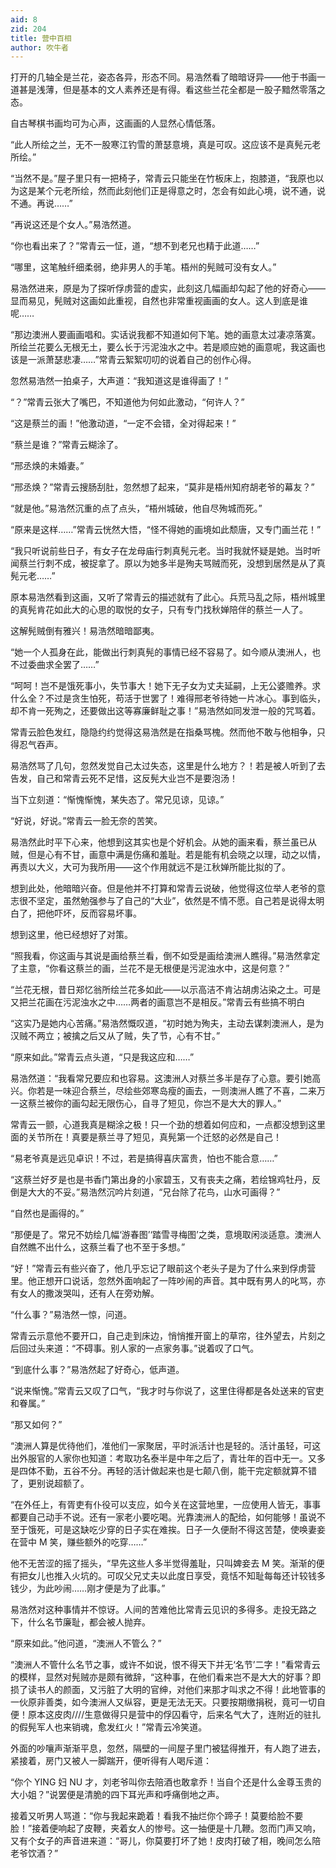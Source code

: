 ```yaml
---
aid: 8
zid: 204
title: 营中百相
author: 吹牛者
---
```


打开的几轴全是兰花，姿态各异，形态不同。易浩然看了暗暗讶异――他于书画一道甚是浅薄，但是基本的文人素养还是有得。看这些兰花全都是一股子黯然零落之态。

自古琴棋书画均可为心声，这画画的人显然心情低落。

“此人所绘之兰，无不一股寒江钓雪的萧瑟意境，真是可叹。这应该不是真髡元老所绘。”

“当然不是。”屋子里只有一把椅子，常青云只能坐在竹板床上，抱膝道，“我原也以为这是某个元老所绘，然而此刻他们正是得意之时，怎会有如此心境，说不通，说不通。再说……”

“再说这还是个女人。”易浩然道。

“你也看出来了？”常青云一怔，道，“想不到老兄也精于此道……”

“哪里，这笔触纤细柔弱，绝非男人的手笔。梧州的髡贼可没有女人。”

易浩然进来，原是为了探听俘虏营的虚实，此刻这几幅画却勾起了他的好奇心――显而易见，髡贼对这画如此重视，自然也非常重视画画的女人。这人到底是谁呢……

“那边澳洲人要画画唱和。实话说我都不知道如何下笔。她的画意太过凄凉落寞。所绘兰花要么无根无土，要么长于污泥浊水之中。若是顺应她的画意呢，我这画也该是一派萧瑟悲凄……”常青云絮絮叨叨的说着自己的创作心得。

忽然易浩然一拍桌子，大声道：“我知道这是谁得画了！”

“？”常青云张大了嘴巴，不知道他为何如此激动，“何许人？”

“这是蔡兰的画！”他激动道，“一定不会错，全对得起来！”

“蔡兰是谁？”常青云糊涂了。

“邢丞焕的未婚妻。”

“邢丞焕？”常青云搜肠刮肚，忽然想了起来，“莫非是梧州知府胡老爷的幕友？”

“就是他。”易浩然沉重的点了点头，“梧州城破，他自尽殉城而死。”

“原来是这样……”常青云恍然大悟，“怪不得她的画境如此颓唐，又专门画兰花！”

“我只听说前些日子，有女子在龙母庙行刺真髡元老。当时我就怀疑是她。当时听闻蔡兰行刺不成，被捉拿了。原以为她多半是殉夫骂贼而死，没想到居然是从了真髡元老……”

原本易浩然看到这画，又听了常青云的描述就有了此心。兵荒马乱之际，梧州城里的真髡肯花如此大的心思的取悦的女子，只有专门找秋婵陪伴的蔡兰一人了。

这解髡贼倒有雅兴！易浩然暗暗鄙夷。

“她一个人孤身在此，能做出行刺真髡的事情已经不容易了。如今顺从澳洲人，也不过委曲求全罢了……”

“呵呵！岂不是饿死事小，失节事大！她下无子女为丈夫延嗣，上无公婆赡养。求什么全？不过是贪生怕死，苟活于世罢了！难得邢老爷待她一片冰心。事到临头，却不肯一死殉之，还要做出这等寡廉鲜耻之事！”易浩然如同发泄一般的咒骂着。

常青云脸色发红，隐隐约约觉得这易浩然是在指桑骂槐。然而他不敢与他相争，只得忍气吞声。

易浩然骂了几句，忽然发觉自己太过失态，这里是什么地方？！若是被人听到了去告发，自己和常青云死不足惜，这反髡大业岂不是要泡汤！

当下立刻道：“惭愧惭愧，某失态了。常兄见谅，见谅。”

“好说，好说。”常青云一脸无奈的苦笑。

易浩然此时平下心来，他想到这其实也是个好机会。从她的画来看，蔡兰虽已从贼，但是心有不甘，画意中满是伤痛和羞耻。若是能有机会晓之以理，动之以情，再责以大义，大可为我所用――这个作用就远不是江秋婵所能比拟的了。

想到此处，他暗暗兴奋。但是他并不打算和常青云说破，他觉得这位举人老爷的意志很不坚定，虽然勉强参与了自己的“大业”，依然是不情不愿。自己若是说得太明白了，把他吓坏，反而容易坏事。

想到这里，他已经想好了对策。

“照我看，你这画与其说是画给蔡兰看，倒不如受是画给澳洲人瞧得。”易浩然拿定了主意，“你看这蔡兰的画，兰花不是无根便是污泥浊水中，这是何意？”

“兰花无根，昔日郑忆翁所绘兰花多如此――以示高洁不肯沾胡虏沾染之土。可是又把兰花画在污泥浊水之中……两者的画意岂不是相反。”常青云有些搞不明白

“这实乃是她内心苦痛。”易浩然慨叹道，“初时她为殉夫，主动去谋刺澳洲人，是为汉贼不两立；被擒之后又从了贼，失了节，心有不甘。”

“原来如此。”常青云点头道，“只是我这应和……”

易浩然道：“我看常兄要应和也容易。这澳洲人对蔡兰多半是存了心意。要引她高兴。你若是一味迎合蔡兰，尽绘些郊寒岛瘦的画去，一则澳洲人瞧了不喜，二来万一这蔡兰被你的画勾起无限伤心，自寻了短见，你岂不是大大的罪人。”

常青云一颤，心道我真是糊涂之极！只一个劲的想着如何应和，一点都没想到这里面的关节所在！真要是蔡兰寻了短见，真髡第一个迁怒的必然是自己！

“易老爷真是远见卓识！不过，若是搞得喜庆富贵，怕也不能合意……”

“这蔡兰好歹是也是书香门第出身的小家碧玉，又有丧夫之痛，若绘锦鸡牡丹，反倒是大大的不妥。”易浩然沉吟片刻道，“兄台除了花鸟，山水可画得？”

“自然也是画得的。”

“那便是了。常兄不妨绘几幅‘游春图’‘踏雪寻梅图’之类，意境取闲淡适意。澳洲人自然瞧不出什么，这蔡兰看了也不至于多想。”

“好！”常青云有些兴奋了，他几乎忘记了眼前这个老头子是为了什么来到俘虏营里。他正想开口说话，忽然外面响起了一阵吵闹的声音。其中既有男人的叱骂，亦有女人的撒泼哭叫，还有人在旁劝解。

“什么事？”易浩然一惊，问道。

常青云示意他不要开口，自己走到床边，悄悄推开窗上的草帘，往外望去，片刻之后回过头来道：“不碍事。别人家的一点家务事。”说着叹了口气。

“到底什么事？”易浩然起了好奇心，低声道。

“说来惭愧。”常青云又叹了口气，“我才时与你说了，这里住得都是各处送来的官吏和眷属。”

“那又如何？”

“澳洲人算是优待他们，准他们一家聚居，平时派活计也是轻的。活计虽轻，可这出外服官的人家你也知道：考取功名泰半是中年之后了，青壮年的百中无一。又多是四体不勤，五谷不分。再轻的活计做起来也是七颠八倒，能干完定额就算不错了，更别说超额了。

“在外任上，有胥吏有仆役可以支应，如今关在这营地里，一应使用人皆无，事事都要自己动手不说。还有一家老小要吃喝。光靠澳洲人的配给，如何能够！虽说不至于饿死，可是这缺吃少穿的日子实在难挨。日子一久便耐不得这苦楚，使唤妻妾在营中 M 笑，赚些额外的吃穿……”

他不无苦涩的摇了摇头，“早先这些人多半觉得羞耻，只叫婢妾去 M 笑。渐渐的便有把女儿也推入火坑的。可叹父兄丈夫以此度日享受，竟恬不知耻每每还计较钱多钱少，为此吵闹……刚才便是为了此事。”

易浩然对这种事情并不惊讶。人间的苦难他比常青云见识的多得多。走投无路之下，什么名节廉耻，都会被人抛弃。

“原来如此。”他问道，“澳洲人不管么？”

“澳洲人不管什么名节之事，或许不如说，恨不得天下并无‘名节’二字！”看常青云的模样，显然对髡贼亦是颇有微辞，“这种事，在他们看来岂不是大大的好事？即损了读书人的颜面，又污脏了大明的官绅，对他们来那才叫求之不得！此地管事的一伙原非善类，如今澳洲人又纵容，更是无法无天。只要按期缴捐税，竟可一切自便！原本这皮肉////生意做得只是营中的俘囚看守，后来名气大了，连附近的驻扎的假髡军人也来销魂，愈发红火！”常青云冷笑道。

外面的吵嚷声渐渐平息，忽然，隔壁的一间屋子里门被猛得推开，有人跑了进去，紧接着，房门又被人一脚踹开，便听得有人喝斥道：

“你个 YING 妇 NU 才，刘老爷叫你去陪酒也敢拿乔！当自个还是什么金尊玉贵的大小姐？”说罢便是清脆的四下耳光声和呼痛倒地之声。

接着又听男人骂道：“你与我起来跪着！看我不抽烂你个蹄子！莫要给脸不要脸！”接着便响起了皮鞭，夹着女人的惨号。这一抽便是十几鞭。忽而门声又响，又有个女子的声音进来道：“哥儿，你莫要打坏了她！皮肉打破了相，晚间怎么陪老爷饮酒？”
